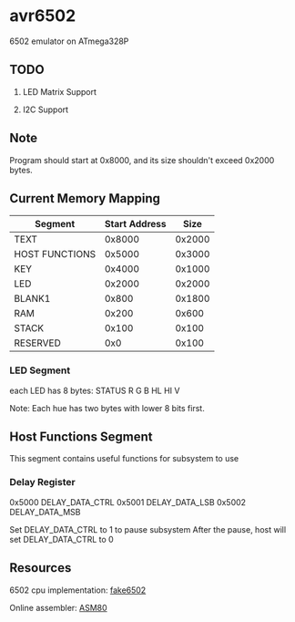 # avr6502
6502 emulator on ATmega328P

## TODO

1. LED Matrix Support

2. I2C Support

## Note

Program should start at 0x8000, and its size shouldn't exceed 0x2000 bytes.

## Current Memory Mapping

| Segment             | Start Address | Size   |
| --------------------| ------------- | ------ |
| TEXT                | 0x8000        | 0x2000 |
| HOST FUNCTIONS      | 0x5000        | 0x3000 |
| KEY                 | 0x4000        | 0x1000 |
| LED                 | 0x2000        | 0x2000 |
| BLANK1              | 0x800         | 0x1800 |
| RAM                 | 0x200         | 0x600  |
| STACK               | 0x100         | 0x100  |
| RESERVED            | 0x0           | 0x100  |

### LED Segment

each LED has 8 bytes: STATUS R G B HL HI V

Note: Each hue has two bytes with lower 8 bits first.

## Host Functions Segment

This segment contains useful functions for subsystem to use

### Delay Register

0x5000 DELAY_DATA_CTRL
0x5001 DELAY_DATA_LSB
0x5002 DELAY_DATA_MSB

Set DELAY_DATA_CTRL to 1 to pause subsystem
After the pause, host will set DELAY_DATA_CTRL to 0

## Resources

6502 cpu implementation: [fake6502](http://rubbermallet.org/fake6502.c)

Online assembler: [ASM80](https://www.asm80.com)
